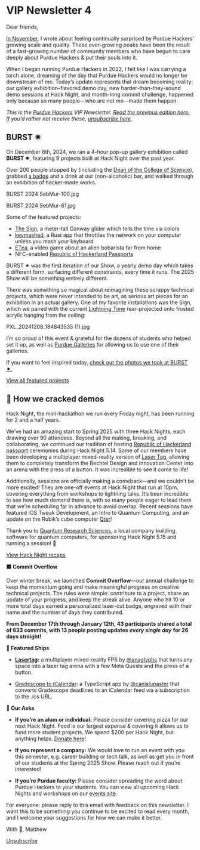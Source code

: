 # VIP Newsletter 4

Dear friends,

[In November](https://blog.purduehackers.com/vip-newsletter/the-highest-peaks-yet), I wrote about feeling continually surprised by Purdue Hackers’ growing scale and quality. These ever-growing peaks have been the result of a fast-growing number of community members who have begun to care deeply about Purdue Hackers & put their souls into it.

When I began running Purdue Hackers in 2022, I felt like I was carrying a torch alone, dreaming of the day that Purdue Hackers would no longer be downstream of me. Today’s update represents that dream becoming reality: our gallery exhibition–flavored demo day, new harder-than-they-sound demo sessions at Hack Night, and month-long commit challenge, happened only because so many people—who are not me—made them happen.

_This is the_ [_Purdue Hackers_](https://purduehackers.com) _VIP Newsletter._ [_Read the previous edition here._](https://blog.purduehackers.com/vip-newsletter/the-highest-peaks-yet) _If you’d rather not receive these,_ [_unsubscribe here_](https://docs.google.com/forms/d/e/1FAIpQLSff6JvHc7istmPqk63lkCHtqOlkoQR8bxjn-rj_aKsEXlvMRg/viewform)_._

## BURST ✷

On December 8th, 2024, we ran a 4-hour pop-up gallery exhibition called **BURST ✷**, featuring 9 projects built at Hack Night over the past year.

Over 200 people stopped by (including the [Dean of the College of Science](https://www.linkedin.com/posts/lucy-flesch-7b8799301_burst-student-made-creative-technical-activity-7275147902383976449-q8ru)), grabbed [a badge](https://blog.purduehackers.com/posts/the-best-badge) and a drink at our (non-alcoholic) bar, and walked through an exhibition of hacker-made works.

BURST 2024 SebMur-100.jpg

BURST 2024 SebMur-61.jpg

Some of the featured projects:

* [The Sign](https://blog.purduehackers.com/posts/sign), a meter-tall Conway glider which tells the time via colors
* [keymashed](https://github.com/kartva/keymashed), a Rust app that throttles the network on your computer unless you mash your keyboard
* [ETea](https://store.steampowered.com/app/3085040/ETea/), a video game about an alien bobarista far from home
* NFC-enabled [Republic of Hackerland Passports](https://blog.purduehackers.com/posts/papers-please)

BURST ✷ was the first iteration of our Show, a yearly demo day which takes a different form, surfacing different constraints, every time it runs. The 2025 Show will be something entirely different.

There was something so magical about reimagining these scrappy technical projects, which were never intended to be art, as serious art pieces for an exhibition in an actual gallery. One of my favorite installations was the Sign, which we paired with the current [Lightning Time](https://blog.purduehackers.com/posts/lightning-time) rear-projected onto frosted acrylic hanging from the ceiling:

PXL_20241208_184843535 (1).jpg

I’m so proud of this event & grateful for the dozens of students who helped set it up, as well as [Purdue Galleries](https://www.cla.purdue.edu/academic/rueffschool/galleries/) for allowing us to use one of their galleries.

If you want to feel inspired today, [check out the photos we took at BURST ✷.](https://drive.google.com/drive/folders/1G-i7CHLLMjMnGWK8lWlWlEmuW2TTFF-P?usp=sharing)

[View all featured projects](https://burst.purduehackers.com/)

## 🏁 How we cracked demos

Hack Night, the mini-hackathon we run every Friday night, has been running for 2 and a half years.

We’ve had an amazing start to Spring 2025 with three Hack Nights, each drawing over 90 attendees. Beyond all the making, breaking, and collaborating, we continued our tradition of hosting [Republic of Hackerland passport](https://blog.purduehackers.com/posts/papers-please) ceremonies during Hack Night 5.14. Some of our members have been developing a multiplayer mixed-reality version of [Laser Tag](https://anagly.ph), allowing them to completely transform the Bechtel Design and Innovation Center into an arena with the press of a button. It was incredible to see it come to life!

Additionally, sessions are officially making a comeback—and we couldn’t be more excited! They are one-off events at Hack Night that run at 10pm, covering everything from workshops to lightning talks. It’s been incredible to see how much demand there is, with so many people eager to lead them that we’re scheduling far in advance to avoid overlap. Recent sessions have featured iOS Tweak Development, an Intro to Quantum Computing, and an update on the Rubik’s cube computer [Qter](https://github.com/ArhanChaudhary/qter/tree/main)!

Thank you to [Quantum Research Sciences](https://quantumresearchsciences.com), a local company building software for quantum computers, for sponsoring Hack Night 5.15 and running a session! 🖤

[View Hack Night recaps](https://events.purduehackers.com)

**🟩 Commit Overflow**

Over winter break, we launched **Commit Overflow**—our annual challenge to keep the momentum going and make meaningful progress on creative technical projects. The rules were simple: contribute to a project, share an update of your progress, and keep the streak alive. Anyone who hit 10 or more total days earned a personalized laser-cut badge, engraved with their name and the number of days they contributed. 

**From December 17th through January 12th, 43 participants shared a total of 633 commits, with 13 people posting updates** _**every single day**_ **for 26 days straight!**

**🚢 Featured Ships**

*   [**Lasertag**](https://anagly.ph)**:** a multiplayer mixed-reality FPS by [@anaglyphs](https://github.com/anaglyphs) that turns any space into a laser tag arena with a few Meta Quests and the press of a button.
    
*   [Gradescope to iCalendar](https://gradescope.thomasqm.com): a TypeScript app by [@canislupaster](https://github.com/canislupaster) that converts Gradescope deadlines to an iCalendar feed via a subscription to the .ics URL.

**📣 Our Asks**

* **If you’re an alum or individual:** Please consider covering pizza for our next Hack Night. Food is our largest expense & covering it allows us to fund more student projects. We spend $200 per Hack Night, but anything helps. [Donate here](https://hcb.hackclub.com/donations/start/purdue-hackers)!
    
* **If you represent a company:** We would love to run an event with you this semester, e.g. career building or tech talk, as well as get you in front of our students at the Spring 2025 Show. Please reach out if you’re interested! 
    
* **If you’re Purdue faculty:** Please consider spreading the word about Purdue Hackers to your students. You can view all upcoming Hack Nights and workshops on our [events site](https://events.purduehackers.com).

For everyone: please reply to this email with feedback on this newsletter. I want this to be something you continue to be excited to read every month, and I welcome your suggestions for how we can make it better.

With 💛,
Matthew

[Unsubscribe](https://docs.google.com/forms/d/e/1FAIpQLSff6JvHc7istmPqk63lkCHtqOlkoQR8bxjn-rj_aKsEXlvMRg/viewform)
